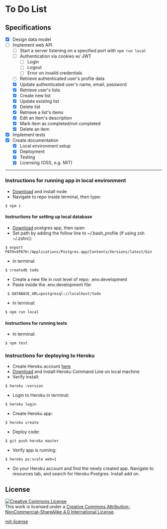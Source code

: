 # To Do List

## Specifications

- [X] Design data model
- [ ] Implement web API
  - [ ] Start a server listening on a specified port with `npm run local`
  - [ ] Authentication via cookies w/ JWT
    - [ ] Login
    - [ ] Logout
    - [ ] Error on invalid credentials
  - [ ] Retrieve authenticated user's profile data
  - [X] Update authenticated user's name, email, password
  - [X] Retrieve user's lists
  - [X] Create new list
  - [X] Update existing list
  - [X] Delete list
  - [X] Retrieve a list's items
  - [X] Edit an item's description
  - [X] Mark item as completed/not completed
  - [X] Delete an item
- [X] Implement tests
- [X] Create documentation
  - [X] Local environment setup
  - [X] Deployment
  - [X] Testing
  - [X] Licensing (OSS, e.g. MIT)

---
### Instructions for running app in local environment
- [Download](https://nodejs.org/en/download/) and install node
- Navigate to repo inside terminal, then type:
```
$ npm i
```

#### Instructions for setting up local database

- [Download](http://postgresapp.com/) postgres app, then open
- Set path by adding the follow line to ~/.bash_profile (if using zsh ~/.zshrc):
```
$ export PATH=$PATH:/Applications/Postgres.app/Contents/Versions/latest/bin
```
- In terminal:  
```
$ createdb todo
```

- Create a new file in root level of repo: .env.development
- Paste inside the .env.development file:

```
 $ DATABASE_URL=postgresql://localhost/todo
 ```

- In terminal:
```
$ npm run local
```

#### Instructions for running tests
- In terminal:
```
$ npm test
```

### Instructions for deploying to Heroku
- Create Heroku account [here](https://signup.heroku.com/)
- [Download](https://devcenter.heroku.com/articles/heroku-command-line) and install Heroku Command Line on local machine
- Verify install:
```
$ heroku —version
```
- Login to Heroku in terminal:
```
$ heroku login
```
- Create Heroku app:
```
$ heroku create
```
- Deploy code:
```
$ git push heroku master
```
- Verify app is running:
```
$ heroku ps:scale web=1
```
- Go your Heroku account and find the newly created app. Navigate to resources tab, and search for Heroku Postgres. Install add on.

## License

<a rel="license" href="http://creativecommons.org/licenses/by-nc-sa/4.0/"><img alt="Creative Commons License" style="border-width:0" src="https://i.creativecommons.org/l/by-nc-sa/4.0/80x15.png" /></a>
<br />This work is licensed under a <a rel="license" href="http://creativecommons.org/licenses/by-nc-sa/4.0/">Creative Commons Attribution-NonCommercial-ShareAlike 4.0 International License</a>.

[mit-license](https://opensource.org/licenses/MIT)
